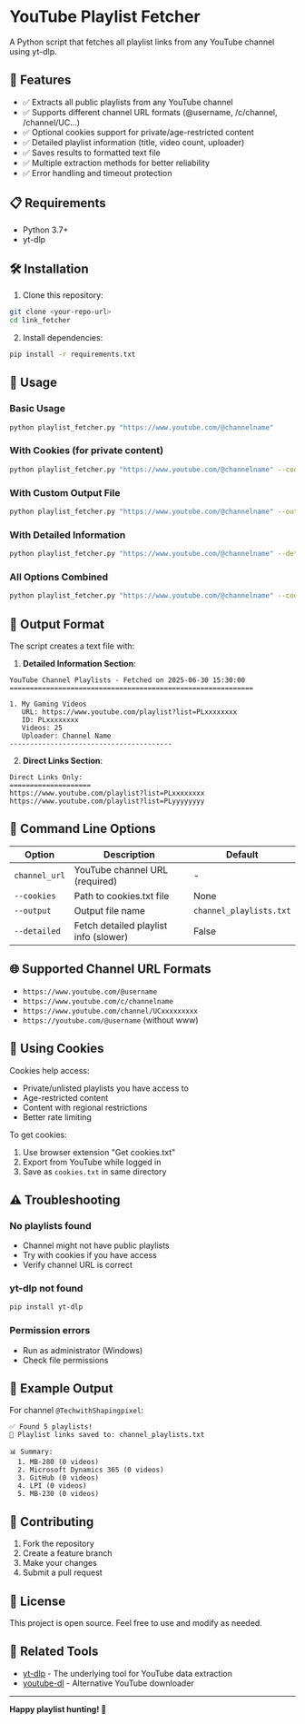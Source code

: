 # YouTube Playlist Fetcher

A Python script that fetches all playlist links from any YouTube channel using yt-dlp.

## 🚀 Features

- ✅ Extracts all public playlists from any YouTube channel
- ✅ Supports different channel URL formats (@username, /c/channel, /channel/UC...)
- ✅ Optional cookies support for private/age-restricted content
- ✅ Detailed playlist information (title, video count, uploader)
- ✅ Saves results to formatted text file
- ✅ Multiple extraction methods for better reliability
- ✅ Error handling and timeout protection

## 📋 Requirements

- Python 3.7+
- yt-dlp

## 🛠️ Installation

1. Clone this repository:
```bash
git clone <your-repo-url>
cd link_fetcher
```

2. Install dependencies:
```bash
pip install -r requirements.txt
```

## 🎯 Usage

### Basic Usage
```bash
python playlist_fetcher.py "https://www.youtube.com/@channelname"
```

### With Cookies (for private content)
```bash
python playlist_fetcher.py "https://www.youtube.com/@channelname" --cookies cookies.txt
```

### With Custom Output File
```bash
python playlist_fetcher.py "https://www.youtube.com/@channelname" --output my_playlists.txt
```

### With Detailed Information
```bash
python playlist_fetcher.py "https://www.youtube.com/@channelname" --detailed
```

### All Options Combined
```bash
python playlist_fetcher.py "https://www.youtube.com/@channelname" --cookies cookies.txt --output detailed_playlists.txt --detailed
```

## 📄 Output Format

The script creates a text file with:

1. **Detailed Information Section**:
```
YouTube Channel Playlists - Fetched on 2025-06-30 15:30:00
============================================================

1. My Gaming Videos
   URL: https://www.youtube.com/playlist?list=PLxxxxxxxx
   ID: PLxxxxxxxx
   Videos: 25
   Uploader: Channel Name
----------------------------------------
```

2. **Direct Links Section**:
```
Direct Links Only:
====================
https://www.youtube.com/playlist?list=PLxxxxxxxx
https://www.youtube.com/playlist?list=PLyyyyyyyy
```

## 🔧 Command Line Options

| Option | Description | Default |
|--------|-------------|---------|
| `channel_url` | YouTube channel URL (required) | - |
| `--cookies` | Path to cookies.txt file | None |
| `--output` | Output file name | `channel_playlists.txt` |
| `--detailed` | Fetch detailed playlist info (slower) | False |

## 🌐 Supported Channel URL Formats

- `https://www.youtube.com/@username`
- `https://www.youtube.com/c/channelname`
- `https://www.youtube.com/channel/UCxxxxxxxxx`
- `https://youtube.com/@username` (without www)

## 🍪 Using Cookies

Cookies help access:
- Private/unlisted playlists you have access to
- Age-restricted content
- Content with regional restrictions
- Better rate limiting

To get cookies:
1. Use browser extension "Get cookies.txt"
2. Export from YouTube while logged in
3. Save as `cookies.txt` in same directory

## ⚠️ Troubleshooting

### No playlists found
- Channel might not have public playlists
- Try with cookies if you have access
- Verify channel URL is correct

### yt-dlp not found
```bash
pip install yt-dlp
```

### Permission errors
- Run as administrator (Windows)
- Check file permissions

## 📝 Example Output

For channel `@TechwithShapingpixel`:
```
✅ Found 5 playlists!
📄 Playlist links saved to: channel_playlists.txt

📊 Summary:
  1. MB-280 (0 videos)
  2. Microsoft Dynamics 365 (0 videos)
  3. GitHub (0 videos)
  4. LPI (0 videos)
  5. MB-230 (0 videos)
```

## 🤝 Contributing

1. Fork the repository
2. Create a feature branch
3. Make your changes
4. Submit a pull request

## 📜 License

This project is open source. Feel free to use and modify as needed.

## 🔗 Related Tools

- [yt-dlp](https://github.com/yt-dlp/yt-dlp) - The underlying tool for YouTube data extraction
- [youtube-dl](https://github.com/ytdl-org/youtube-dl) - Alternative YouTube downloader

---

**Happy playlist hunting! 🎵**
